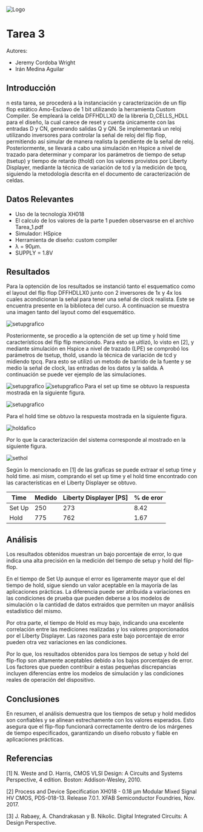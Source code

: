 
![Logo](/Imagenes/Firma_TEC.png)
# Tarea 3
Autores:

* Jeremy Cordoba Wright
* Irán Medina Aguilar

## Introducción

n esta tarea, se procederá a la instanciación y caracterización de un flip flop estático Amo-Esclavo de 1 bit utilizando la herramienta Custom Compiler. Se empleará la celda DFFHDLLX0 de la librería D_CELLS_HDLL para el diseño, la cual carece de reset y cuenta únicamente con las entradas D y CN, generando salidas Q y QN. Se implementará un reloj utilizando inversores para controlar la señal de reloj del flip flop, permitiendo así simular de manera realista la pendiente de la señal de reloj. Posteriormente, se llevará a cabo una simulación en Hspice a nivel de trazado para determinar y comparar los parámetros de tiempo de setup (tsetup) y tiempo de retardo (thold) con los valores provistos por Liberty Displayer, mediante la técnica de variación de tcd y la medición de tpcq, siguiendo la metodología descrita en el documento de caracterización de celdas.

## Datos Relevantes

* Uso de la tecnología XH018
* El calculo de los valores de la parte 1 pueden observasrse en el archivo Tarea_1.pdf
* Simulador: HSpice
* Herramienta de diseño: custom compiler
* λ = 90µm.
* SUPPLY = 1.8V

## Resultados

Para la optención de los resultados se instanció tanto el esquematico como el layout del flip flop DFFHDLLX0 junto con 2 inversores de 1x y 4x los cuales acondicionan la señal para tener una señal de clock realista. Este se encuentra presente en la biblioteca del curso. A continuacion se muestra una imagen tanto del layout como del esquemático. 

![setupgrafico](./Imagenes/layout.jpg)

Posteriormente, se procedio a la optención de set up time y hold time característicos del flip flip menciondo. Para esto se uitlizó, lo visto en [2], y mediante simulación en Hspice a nivel de trazado (LPE) se comprobó los parámetros de tsetup, thold, usando la técnica de variación de tcd y midiendo tpcq. Para esto se utilizó un metodo de barrido de la fuente y se medio la señal de clock, las entradas de los datos y la salida. A continuación se puede ver ejemplo de las simulaciones. 

![setupgrafico](./Imagenes/simulacion1.jpg)
![setupgrafico](./Imagenes/simulacion2.jpg)
Para el set up time se obtuvo la respuesta mostrada en la siguiente figura. 

![setupgrafico](./Imagenes/SetUp.png)

Para el hold time se obtuvo la respuesta mostrada en la siguiente figura.

![holdafico](./Imagenes/hold.png)

Por lo que la caracterización del sistema corresponde al mostrado en la siguiente figura.

![sethol](./Imagenes/sethold.png)

Según lo mencionado en [1] de las graficas se puede extraar el setup time y hold time. asi mism, comprando el set up time y el hold time encontrado con las características en el Liberty Displayer se obtuvo. 

| Time | Medido | Liberty Displayer [PS] | % de eror |
|-----------|-----------|-----------|-----------|
| Set Up   | 250 | 273  |  8.42 |
| Hold    | 775  | 762  | 1.67  |

 
## Análisis 

Los resultados obtenidos muestran un bajo porcentaje de error, lo que indica una alta precisión en la medición del tiempo de setup y hold del flip-flop.

En el tiempo de Set Up aunque el error es ligeramente mayor que el del tiempo de hold, sigue siendo un valor aceptable en la mayoría de las aplicaciones prácticas. La diferencia puede ser atribuida a variaciones en las condiciones de prueba que pueden deberse a los modelos de simulación o la cantidad de datos extraidos que permiten un mayor análisis estadístico del mismo.

Por otra parte, el tiempo de Hold es muy bajo, indicando una excelente correlación entre las mediciones realizadas y los valores proporcionados por el Liberty Displayer. Las razones para este bajo porcentaje de error pueden otra vez variaciones en las condiciones.

Por lo que, los resultados obtenidos para los tiempos de setup y hold del flip-flop son altamente aceptables debido a los bajos porcentajes de error. Los factores que pueden contribuir a estas pequeñas discrepancias incluyen diferencias entre los modelos de simulación y las condiciones reales de operación del dispositivo.


## Conclusiones

En resumen, el análisis demuestra que los tiempos de setup y hold medidos son confiables y se alinean estrechamente con los valores esperados. Esto asegura que el flip-flop funcionará correctamente dentro de los márgenes de tiempo especificados, garantizando un diseño robusto y fiable en aplicaciones prácticas.

## Referencias
[1] N. Weste and D. Harris, CMOS VLSI Design: A Circuits and Systems Perspective, 4 edition. Boston: Addison-Wesley, 2010.

[2] Process and Device Specification XH018 - 0.18 μm Modular Mixed Signal HV CMOS, PDS-018-13. Release 7.0.1. XFAB Semiconductor Foundries, Nov. 2017.

[3] J. Rabaey, A. Chandrakasan y B. Nikolic. Digital Integrated Circuits: A Design Perspective.

